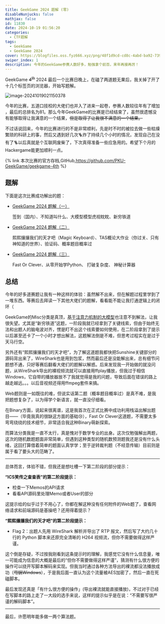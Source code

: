 ```yaml
---
title: GeekGame 2024 题解 (零)
disableNunjucks: false
mathjax: false
id: 11830
date: 2024-10-19 01:56:20
categories: 
  - CTF题解
tags:
  - GeekGame
  - GeekGame 2024
cover: https://blogfiles.oss.fyz666.xyz/png/48f1d9cd-cd8c-4abd-ba92-7390d9ec1b32.png
swiper_index: 1
description: 今年的GeekGame参赛人数好多，勉强拿个前百，来年再接再厉！
---
```


GeekGame ~~4<sup>th</sup>~~ 2024 最后一个比赛日晚上，在磕了两道题无果后，我关掉了开了十几个标签页的浏览器，开始写题解。

![image-20241019021150378](https://blogfiles.oss.fyz666.xyz/png/e6f3d7e5-fbfe-4f39-9d27-19784a00834b.png)

今年的比赛，五道口技校的大佬们也并入了进来一起卷，参赛人数较往年有了增加 ，最后的总排名为81。那么今年GeekGame的比赛是已经结束了，虽然很遗憾没有能够取得让我满意的一个结果，~~但是取得了让我很不满意的一个结果。~~

不过话说回来，今年的比赛进行的不是非常顺利，先是时不时的被拉去做一些枯燥繁琐的科研上的事，然后又遇到好几次🪜炸了持续几个小时的情况，发现自己在没有了🪜以后真就是个互联网废柴了，下次真得准备一些应急用的。希望下个月的Hackergame能更加顺利一点。

{% link 本次比赛的官方存档,GitHub,https://github.com/PKU-GeekGame/geekgame-4th %}

## 题解

下面是这次比赛成功解出的题：


- [GeekGame 2024 题解（一）](/blog/11906/)  

  签到（囯内）、不知道叫什么、大模型模型虎视眈眈、新穷铁道

- [GeekGame 2024 题解（二）](/blog/11987/)  

  熙熙攘攘我们的天才吧（Magic Keyboard）、TAS概论大作业（你过关、只有神知道的世界）、验证码、概率题目概率过
  
- [GeekGame 2024 题解（三）](/blog/12067/)

  Fast Or Clever、从零开始学Python、 打破复杂度、 神秘计算器

## 总结

今年的好多道赛题让我有一种这样的体验：虽然解不出来，但在解题过程里学到了一堆东西。等赛后去拜读一下其他大佬们的题解，看看能不能让我打通逻辑上的闭环（

GeekGame的Misc分类是真顶，[基于注意力机制的大模型](https://chatgpt.com/)也注意不到解法，让我很失望。尤其是“新穷铁道”这题，一阶段我就已经拿到了关键线索，但由于始终无法和出题人的脑电波对齐，愣是盯不出这个线索要如何使用，在二阶段拿到了提示以后甚至还卡了一个小时才想出解法，这题解法倒是不难，但思考过程实在是过于天马行空。

另外还有“熙熙攘攘我们的天才吧”，为了解这道题我都快把Sunshine关键部分的源码背出来了，WireShark也是用到包浆，然而最后还是没能解出来，总有细节问题想不通，只好等赛后翻看大佬们的题解以解惑。后来发现我一开始做的就没问题，从WireShark导出的裸视频流就可以直接用ffplay播放，但我过于相信Windows，它自带的播放器放不了我就觉得是我的问题，导致后面在错误的路上越走越远。。。以后音视频还得用ffmpeg套件来搞。

Web题则是一如既往的难，但说实话第二题（概率题目概率过）是真不难，是我把题想复杂了，以为得学个新语言，就一直没仔细看。

在Binary方面，说起来很离谱，这是我首次在正式比赛中成功利用栈溢出解出题目——（毕竟我真的很缺这方面的基础😢），Fast Or Clever这道题，不需要太多弯弯绕绕的技术细节，非常适合我这种Binary萌新探索。

而算法分类我是一直不太行，真是愧对于数学专业的出身。这次仅勉强解出两题，这次的随机数题题面非常简单，但遇到这种类型的随机数预测题我还是没有什么头绪，这回打算借着简单的题面认真学学；至于逆转裁判题（不经意传输）目前则是属于看了要头大的范畴了。

---

总体而言，体验不错，但我还是想吐槽一下第二阶段的部分提示：

**“ICS笑传之查查表”的第二阶段提示：**

- 检查一下Memos的API请求
- 看看API源码里处理Memo或者User的部分

这提示给的似乎过于不用心了，你都在解这种没有任何附件的Web题了，查看网络请求和前端源码是基操吧？还用得着提示？

**“熙熙攘攘我们的天才吧”的第二阶段提示：**

- Flag 2：出题人先用 WireShark 解析并导出了 RTP 报文，然后写了大约几十行的 Python 脚本来还原完全清晰的 H264 视频流，但你不需要做得这样严谨。

这个倒是存疑，不过按我刚看到这条提示时的理解，我感觉它没有什么信息量，唯一可能成为信息的大概是最后的“但你不需要做得这样严谨”，猜测有什么很方便的操作可以绕开写脚本解码来实现。但我当时通过各种方法导出的裸流都没法播放成功（~~甩锅Windows~~），于是我后面一直认为这个流量被AES加密了，然后一直在死磕脚本。

最后发现还真是「有什么很方便的操作」(导出裸流就能直接播放)，不过对于已经在写脚本的路上走了一大段的选手来说，这样的提示似乎是在说：“不需要写很严谨的解码脚本”。

---

最后，许愿明年能多做一两个算法题。
